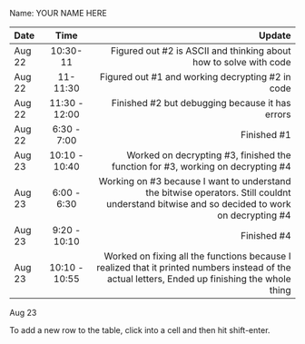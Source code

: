 Name: YOUR NAME HERE

| Date   |     Time      |                                                                                                                                          Update |
|:-------|:-------------:|------------------------------------------------------------------------------------------------------------------------------------------------:|
| Aug 22 |   10:30-11    |                                                                               Figured out #2 is ASCII and thinking about how to solve with code |
| Aug 22 |   11-11:30    |                                                                                                Figured out #1 and working decrypting #2 in code |
| Aug 22 | 11:30 - 12:00 |                                                                                                 Finished #2 but debugging because it has errors |
| Aug 22 |  6:30 - 7:00  |                                                                                                                                     Finished #1 |
| Aug 23 | 10:10 - 10:40 |                                                                 Worked on decrypting #3, finished the function for #3, working on decrypting #4 |
| Aug 23 |  6:00 - 6:30  |      Working on #3 because I want to understand the bitwise operators. Still couldnt understand bitwise and so decided to work on decrypting #4 |
| Aug 23 | 9:20 - 10:10  |                                                                                                                                     Finished #4 |
| Aug 23 | 10:10 - 10:55 | Worked on fixing all the functions because I realized that it printed numbers instead of the actual letters, Ended up finishing the whole thing |
   Aug 23 


To add a new row to the table, click into a cell and then hit shift-enter.